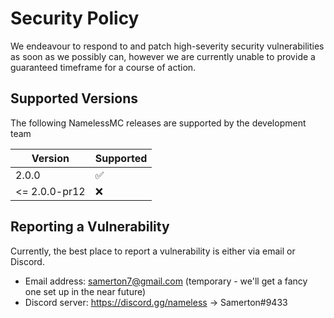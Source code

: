 # Security Policy

We endeavour to respond to and patch high-severity security vulnerabilities as soon as we possibly can, however we are currently unable to provide a guaranteed timeframe for a course of action.

## Supported Versions

The following NamelessMC releases are supported by the development team

| Version | Supported          |
| ------- | ------------------ |
| 2.0.0   | :white_check_mark: |
| <= 2.0.0-pr12   | :x:                |

## Reporting a Vulnerability

Currently, the best place to report a vulnerability is either via email or Discord.

- Email address: samerton7@gmail.com (temporary - we'll get a fancy one set up in the near future)
- Discord server: https://discord.gg/nameless -> Samerton#9433
